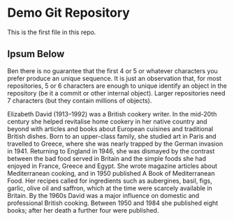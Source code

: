 # Demo Git Repository
This is the first file in this repo.

## Ipsum Below

Ben there is no guarantee that the first 4 or 5 or whatever characters you prefer produce an unique sequence. It is just an observation that, for most repositories, 5 or 6 characters are enough to unique identify an object in the repository (be it a commit or other internal object). Larger repositories need 7 characters (but they contain millions of objects).

Elizabeth David (1913–1992) was a British cookery writer. In the mid-20th century she helped revitalise home cookery in her native country and beyond with articles and books about European cuisines and traditional British dishes. Born to an upper-class family, she studied art in Paris and travelled to Greece, where she was nearly trapped by the German invasion in 1941. Returning to England in 1946, she was dismayed by the contrast between the bad food served in Britain and the simple foods she had enjoyed in France, Greece and Egypt. She wrote magazine articles about Mediterranean cooking, and in 1950 published A Book of Mediterranean Food. Her recipes called for ingredients such as aubergines, basil, figs, garlic, olive oil and saffron, which at the time were scarcely available in Britain. By the 1960s David was a major influence on domestic and professional British cooking. Between 1950 and 1984 she published eight books; after her death a further four were published. 